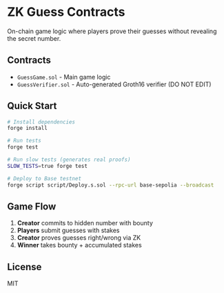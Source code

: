 # ZK Guess Contracts

On-chain game logic where players prove their guesses without revealing the secret number.

## Contracts

- `GuessGame.sol` - Main game logic
- `GuessVerifier.sol` - Auto-generated Groth16 verifier (DO NOT EDIT)

## Quick Start

```bash
# Install dependencies
forge install

# Run tests
forge test

# Run slow tests (generates real proofs)
SLOW_TESTS=true forge test

# Deploy to Base testnet
forge script script/Deploy.s.sol --rpc-url base-sepolia --broadcast
```

## Game Flow

1. **Creator** commits to hidden number with bounty
2. **Players** submit guesses with stakes  
3. **Creator** proves guesses right/wrong via ZK
4. **Winner** takes bounty + accumulated stakes

## License

MIT
